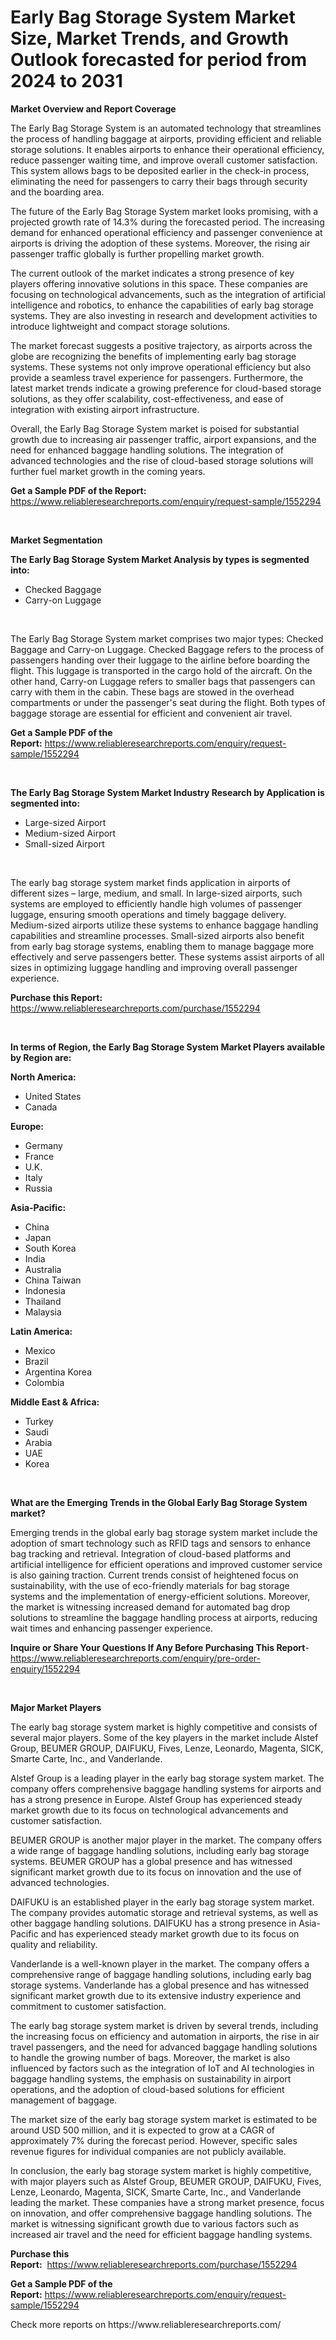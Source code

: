 <p><h1>Early Bag Storage System Market Size, Market Trends, and Growth Outlook forecasted for period from 2024 to 2031</h1></p><p><strong>Market Overview and Report Coverage</strong></p>
<p><p>The Early Bag Storage System is an automated technology that streamlines the process of handling baggage at airports, providing efficient and reliable storage solutions. It enables airports to enhance their operational efficiency, reduce passenger waiting time, and improve overall customer satisfaction. This system allows bags to be deposited earlier in the check-in process, eliminating the need for passengers to carry their bags through security and the boarding area.</p><p>The future of the Early Bag Storage System market looks promising, with a projected growth rate of 14.3% during the forecasted period. The increasing demand for enhanced operational efficiency and passenger convenience at airports is driving the adoption of these systems. Moreover, the rising air passenger traffic globally is further propelling market growth.</p><p>The current outlook of the market indicates a strong presence of key players offering innovative solutions in this space. These companies are focusing on technological advancements, such as the integration of artificial intelligence and robotics, to enhance the capabilities of early bag storage systems. They are also investing in research and development activities to introduce lightweight and compact storage solutions.</p><p>The market forecast suggests a positive trajectory, as airports across the globe are recognizing the benefits of implementing early bag storage systems. These systems not only improve operational efficiency but also provide a seamless travel experience for passengers. Furthermore, the latest market trends indicate a growing preference for cloud-based storage solutions, as they offer scalability, cost-effectiveness, and ease of integration with existing airport infrastructure.</p><p>Overall, the Early Bag Storage System market is poised for substantial growth due to increasing air passenger traffic, airport expansions, and the need for enhanced baggage handling solutions. The integration of advanced technologies and the rise of cloud-based storage solutions will further fuel market growth in the coming years.</p></p>
<p><strong>Get a Sample PDF of the Report:</strong> <a href="https://www.reliableresearchreports.com/enquiry/request-sample/1552294">https://www.reliableresearchreports.com/enquiry/request-sample/1552294</a></p>
<p>&nbsp;</p>
<p><strong>Market Segmentation</strong></p>
<p><strong>The Early Bag Storage System Market Analysis by types is segmented into:</strong></p>
<p><ul><li>Checked Baggage</li><li>Carry-on Luggage</li></ul></p>
<p>&nbsp;</p>
<p><p>The Early Bag Storage System market comprises two major types: Checked Baggage and Carry-on Luggage. Checked Baggage refers to the process of passengers handing over their luggage to the airline before boarding the flight. This luggage is transported in the cargo hold of the aircraft. On the other hand, Carry-on Luggage refers to smaller bags that passengers can carry with them in the cabin. These bags are stowed in the overhead compartments or under the passenger's seat during the flight. Both types of baggage storage are essential for efficient and convenient air travel.</p></p>
<p><strong>Get a Sample PDF of the Report:</strong>&nbsp;<a href="https://www.reliableresearchreports.com/enquiry/request-sample/1552294">https://www.reliableresearchreports.com/enquiry/request-sample/1552294</a></p>
<p>&nbsp;</p>
<p><strong>The Early Bag Storage System Market Industry Research by Application is segmented into:</strong></p>
<p><ul><li>Large-sized Airport</li><li>Medium-sized Airport</li><li>Small-sized Airport</li></ul></p>
<p>&nbsp;</p>
<p><p>The early bag storage system market finds application in airports of different sizes – large, medium, and small. In large-sized airports, such systems are employed to efficiently handle high volumes of passenger luggage, ensuring smooth operations and timely baggage delivery. Medium-sized airports utilize these systems to enhance baggage handling capabilities and streamline processes. Small-sized airports also benefit from early bag storage systems, enabling them to manage baggage more effectively and serve passengers better. These systems assist airports of all sizes in optimizing luggage handling and improving overall passenger experience.</p></p>
<p><strong>Purchase this Report:</strong>&nbsp; <a href="https://www.reliableresearchreports.com/purchase/1552294">https://www.reliableresearchreports.com/purchase/1552294</a></p>
<p>&nbsp;</p>
<p><strong>In terms of Region, the Early Bag Storage System Market Players available by Region are:</strong></p>
<p>
    <p> <strong> North America: </strong>
        <ul>
            <li>United States</li>
            <li>Canada</li>
        </ul>
        </p> 
    <p> <strong> Europe: </strong>
        <ul>
            <li>Germany</li>
            <li>France</li>
            <li>U.K.</li>
            <li>Italy</li>
            <li>Russia</li>
        </ul>
        </p> 
    <p> <strong> Asia-Pacific: </strong>
        <ul>
            <li>China</li>
            <li>Japan</li>
            <li>South Korea</li>
            <li>India</li>
            <li>Australia</li>
            <li>China Taiwan</li>
            <li>Indonesia</li>
            <li>Thailand</li>
            <li>Malaysia</li>
        </ul>
        </p> 
    <p> <strong> Latin America: </strong>
        <ul>
            <li>Mexico</li>
            <li>Brazil</li>
            <li>Argentina Korea</li>
            <li>Colombia</li>
        </ul>
        </p> 
    <p> <strong> Middle East & Africa: </strong>
        <ul>
            <li>Turkey</li>
            <li>Saudi</li>
            <li>Arabia</li>
            <li>UAE</li>
            <li>Korea</li>
        </ul>
    </p>
    </p>
<p>&nbsp;</p>
<p><strong>What are the Emerging Trends in the Global Early Bag Storage System market?</strong></p>
<p><p>Emerging trends in the global early bag storage system market include the adoption of smart technology such as RFID tags and sensors to enhance bag tracking and retrieval. Integration of cloud-based platforms and artificial intelligence for efficient operations and improved customer service is also gaining traction. Current trends consist of heightened focus on sustainability, with the use of eco-friendly materials for bag storage systems and the implementation of energy-efficient solutions. Moreover, the market is witnessing increased demand for automated bag drop solutions to streamline the baggage handling process at airports, reducing wait times and enhancing passenger experience.</p></p>
<p><strong>Inquire or Share Your Questions If Any Before Purchasing This Report</strong>- <a href="https://www.reliableresearchreports.com/enquiry/pre-order-enquiry/1552294">https://www.reliableresearchreports.com/enquiry/pre-order-enquiry/1552294</a></p>
<p>&nbsp;</p>
<p><strong>Major Market Players</strong></p>
<p><p>The early bag storage system market is highly competitive and consists of several major players. Some of the key players in the market include Alstef Group, BEUMER GROUP, DAIFUKU, Fives, Lenze, Leonardo, Magenta, SICK, Smarte Carte, Inc., and Vanderlande.</p><p>Alstef Group is a leading player in the early bag storage system market. The company offers comprehensive baggage handling systems for airports and has a strong presence in Europe. Alstef Group has experienced steady market growth due to its focus on technological advancements and customer satisfaction.</p><p>BEUMER GROUP is another major player in the market. The company offers a wide range of baggage handling solutions, including early bag storage systems. BEUMER GROUP has a global presence and has witnessed significant market growth due to its focus on innovation and the use of advanced technologies.</p><p>DAIFUKU is an established player in the early bag storage system market. The company provides automatic storage and retrieval systems, as well as other baggage handling solutions. DAIFUKU has a strong presence in Asia-Pacific and has experienced steady market growth due to its focus on quality and reliability.</p><p>Vanderlande is a well-known player in the market. The company offers a comprehensive range of baggage handling solutions, including early bag storage systems. Vanderlande has a global presence and has witnessed significant market growth due to its extensive industry experience and commitment to customer satisfaction.</p><p>The early bag storage system market is driven by several trends, including the increasing focus on efficiency and automation in airports, the rise in air travel passengers, and the need for advanced baggage handling solutions to handle the growing number of bags. Moreover, the market is also influenced by factors such as the integration of IoT and AI technologies in baggage handling systems, the emphasis on sustainability in airport operations, and the adoption of cloud-based solutions for efficient management of baggage.</p><p>The market size of the early bag storage system market is estimated to be around USD 500 million, and it is expected to grow at a CAGR of approximately 7% during the forecast period. However, specific sales revenue figures for individual companies are not publicly available.</p><p>In conclusion, the early bag storage system market is highly competitive, with major players such as Alstef Group, BEUMER GROUP, DAIFUKU, Fives, Lenze, Leonardo, Magenta, SICK, Smarte Carte, Inc., and Vanderlande leading the market. These companies have a strong market presence, focus on innovation, and offer comprehensive baggage handling solutions. The market is witnessing significant growth due to various factors such as increased air travel and the need for efficient baggage handling systems.</p></p>
<p><strong>Purchase this Report:</strong>&nbsp;&nbsp;<a href="https://www.reliableresearchreports.com/purchase/1552294">https://www.reliableresearchreports.com/purchase/1552294</a></p>
<p></p>
<p><strong>Get a Sample PDF of the Report:</strong>&nbsp;<a href="https://www.reliableresearchreports.com/enquiry/request-sample/1552294">https://www.reliableresearchreports.com/enquiry/request-sample/1552294</a></p>
<p>Check more reports on https://www.reliableresearchreports.com/</p>